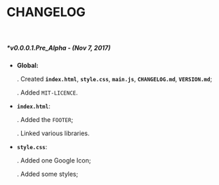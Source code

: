 # CHANGELOG

&nbsp;

##### *v0.0.0.1.Pre_Alpha - (Nov 7, 2017)

- **Global:**

  . Created **```index.html```**, **```style.css```**, **```main.js```**, **```CHANGELOG.md```**, **```VERSION.md```**;

  . Added ```MIT-LICENCE```.
- **```index.html```**:

  . Added the ```FOOTER```;

  . Linked various libraries.
- **```style.css```**:

  . Added one Google Icon;

  . Added some styles;
